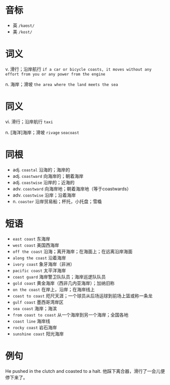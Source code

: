 # 音标

- 英 `/kəʊst/`
- 美 `/kost/`

# 词义

v. 滑行；沿岸航行
`if a car or bicycle coasts, it moves without any effort from you or any power from the engine`

n. 海岸；滑坡
`the area where the land meets the sea`

# 同义

vi. 滑行；沿岸航行
`taxi`

n. [海洋]海岸；滑坡
`rivage` `seacoast`

# 同根

- adj. `coastal` 沿海的；海岸的
- adj. `coastward` 向海岸的；朝着海岸
- adj. `coastwise` 沿岸的；近海的
- adv. `coastward` 向海岸地；朝着海岸地（等于coastwards）
- adv. `coastwise` 沿岸；沿着海岸
- n. `coaster` 沿岸贸易船；杯托，小托盘；雪橇

# 短语

- `east coast` 东海岸
- `west coast` 美国西海岸
- `off the coast` 沿海；离开海岸；在海面上；在远离沿岸海面
- `along the coast` 沿着海岸
- `ivory coast` 象牙海岸（非洲）
- `pacific coast` 太平洋海岸
- `coast guard` 海岸警卫队队员；海岸巡逻队队员
- `gold coast` 黄金海岸（西非几内亚海岸）；加纳旧称
- `on the coast` 在岸上，沿岸；在海岸线上
- `coast to coast` 咫尺天涯；一个球员从后场运球到前场上篮或称一条龙
- `gulf coast` 墨西哥湾岸区
- `sea coast` 海岸；海滨
- `from coast to coast` 从一个海岸到另一个海岸；全国各地
- `coast line` 海岸线
- `rocky coast` 岩石海岸
- `sunshine coast` 阳光海岸

# 例句

He pushed in the clutch and coasted to a halt.
他踩下离合器，滑行了一会儿便停下来了。


